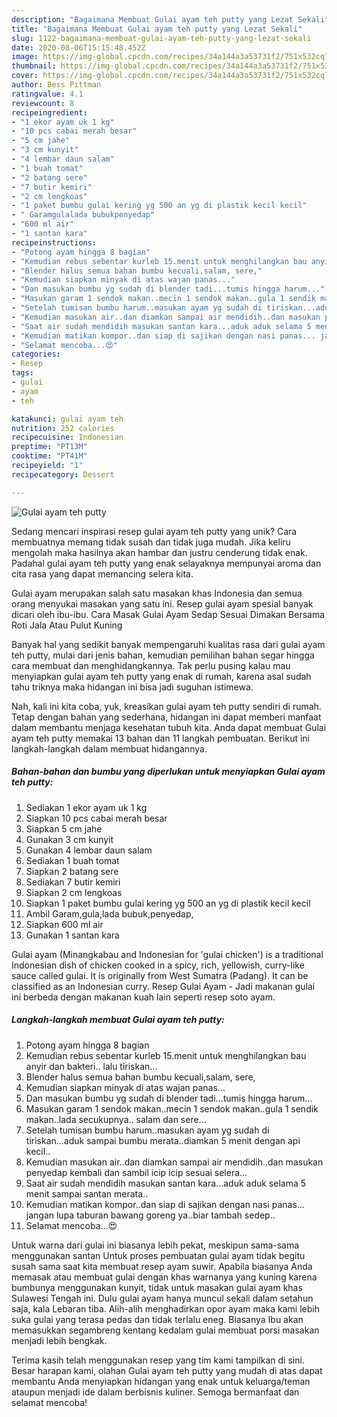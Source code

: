```yaml
---
description: "Bagaimana Membuat Gulai ayam teh putty yang Lezat Sekali"
title: "Bagaimana Membuat Gulai ayam teh putty yang Lezat Sekali"
slug: 1122-bagaimana-membuat-gulai-ayam-teh-putty-yang-lezat-sekali
date: 2020-08-06T15:15:48.452Z
image: https://img-global.cpcdn.com/recipes/34a144a3a53731f2/751x532cq70/gulai-ayam-teh-putty-foto-resep-utama.jpg
thumbnail: https://img-global.cpcdn.com/recipes/34a144a3a53731f2/751x532cq70/gulai-ayam-teh-putty-foto-resep-utama.jpg
cover: https://img-global.cpcdn.com/recipes/34a144a3a53731f2/751x532cq70/gulai-ayam-teh-putty-foto-resep-utama.jpg
author: Bess Pittman
ratingvalue: 4.1
reviewcount: 8
recipeingredient:
- "1 ekor ayam uk 1 kg"
- "10 pcs cabai merah besar"
- "5 cm jahe"
- "3 cm kunyit"
- "4 lembar daun salam"
- "1 buah tomat"
- "2 batang sere"
- "7 butir kemiri"
- "2 cm lengkoas"
- "1 paket bumbu gulai kering yg 500 an yg di plastik kecil kecil"
- " Garamgulalada bubukpenyedap"
- "600 ml air"
- "1 santan kara"
recipeinstructions:
- "Potong ayam hingga 8 bagian"
- "Kemudian rebus sebentar kurleb 15.menit untuk menghilangkan bau anyir dan bakteri.. lalu tiriskan..."
- "Blender halus semua bahan bumbu kecuali,salam, sere,"
- "Kemudian siapkan minyak di atas wajan panas..."
- "Dan masukan bumbu yg sudah di blender tadi...tumis hingga harum..."
- "Masukan garam 1 sendok makan..mecin 1 sendok makan..gula 1 sendik makan..lada secukupnya.. salam dan sere..."
- "Setelah tumisan bumbu harum..masukan ayam yg sudah di tiriskan...aduk sampai bumbu merata..diamkan 5 menit dengan api kecil.."
- "Kemudian masukan air..dan diamkan sampai air mendidih..dan masukan penyedap kembali dan sambil icip icip sesuai selera..."
- "Saat air sudah mendidih masukan santan kara...aduk aduk selama 5 menit sampai santan merata.."
- "Kemudian matikan kompor..dan siap di sajikan dengan nasi panas... jangan lupa taburan bawang goreng ya..biar tambah sedep.."
- "Selamat mencoba...😍"
categories:
- Resep
tags:
- gulai
- ayam
- teh

katakunci: gulai ayam teh 
nutrition: 252 calories
recipecuisine: Indonesian
preptime: "PT13M"
cooktime: "PT41M"
recipeyield: "1"
recipecategory: Dessert

---
```



![Gulai ayam teh putty](https://img-global.cpcdn.com/recipes/34a144a3a53731f2/751x532cq70/gulai-ayam-teh-putty-foto-resep-utama.jpg)

Sedang mencari inspirasi resep gulai ayam teh putty yang unik? Cara membuatnya memang tidak susah dan tidak juga mudah. Jika keliru mengolah maka hasilnya akan hambar dan justru cenderung tidak enak. Padahal gulai ayam teh putty yang enak selayaknya mempunyai aroma dan cita rasa yang dapat memancing selera kita.

Gulai ayam merupakan salah satu masakan khas Indonesia dan semua orang menyukai masakan yang satu ini. Resep gulai ayam spesial banyak dicari oleh ibu-ibu. Cara Masak Gulai Ayam Sedap Sesuai Dimakan Bersama Roti Jala Atau Pulut Kuning

Banyak hal yang sedikit banyak mempengaruhi kualitas rasa dari gulai ayam teh putty, mulai dari jenis bahan, kemudian pemilihan bahan segar hingga cara membuat dan menghidangkannya. Tak perlu pusing kalau mau menyiapkan gulai ayam teh putty yang enak di rumah, karena asal sudah tahu triknya maka hidangan ini bisa jadi suguhan istimewa.


Nah, kali ini kita coba, yuk, kreasikan gulai ayam teh putty sendiri di rumah. Tetap dengan bahan yang sederhana, hidangan ini dapat memberi manfaat dalam membantu menjaga kesehatan tubuh kita. Anda dapat membuat Gulai ayam teh putty memakai 13 bahan dan 11 langkah pembuatan. Berikut ini langkah-langkah dalam membuat hidangannya.

<!--inarticleads1-->

##### Bahan-bahan dan bumbu yang diperlukan untuk menyiapkan Gulai ayam teh putty:

1. Sediakan 1 ekor ayam uk 1 kg
1. Siapkan 10 pcs cabai merah besar
1. Siapkan 5 cm jahe
1. Gunakan 3 cm kunyit
1. Gunakan 4 lembar daun salam
1. Sediakan 1 buah tomat
1. Siapkan 2 batang sere
1. Sediakan 7 butir kemiri
1. Siapkan 2 cm lengkoas
1. Siapkan 1 paket bumbu gulai kering yg 500 an yg di plastik kecil kecil
1. Ambil  Garam,gula,lada bubuk,penyedap,
1. Siapkan 600 ml air
1. Gunakan 1 santan kara


Gulai ayam (Minangkabau and Indonesian for &#39;gulai chicken&#39;) is a traditional Indonesian dish of chicken cooked in a spicy, rich, yellowish, curry-like sauce called gulai. It is originally from West Sumatra (Padang). It can be classified as an Indonesian curry. Resep Gulai Ayam - Jadi makanan gulai ini berbeda dengan makanan kuah lain seperti resep soto ayam. 

<!--inarticleads2-->

##### Langkah-langkah membuat Gulai ayam teh putty:

1. Potong ayam hingga 8 bagian
1. Kemudian rebus sebentar kurleb 15.menit untuk menghilangkan bau anyir dan bakteri.. lalu tiriskan...
1. Blender halus semua bahan bumbu kecuali,salam, sere,
1. Kemudian siapkan minyak di atas wajan panas...
1. Dan masukan bumbu yg sudah di blender tadi...tumis hingga harum...
1. Masukan garam 1 sendok makan..mecin 1 sendok makan..gula 1 sendik makan..lada secukupnya.. salam dan sere...
1. Setelah tumisan bumbu harum..masukan ayam yg sudah di tiriskan...aduk sampai bumbu merata..diamkan 5 menit dengan api kecil..
1. Kemudian masukan air..dan diamkan sampai air mendidih..dan masukan penyedap kembali dan sambil icip icip sesuai selera...
1. Saat air sudah mendidih masukan santan kara...aduk aduk selama 5 menit sampai santan merata..
1. Kemudian matikan kompor..dan siap di sajikan dengan nasi panas... jangan lupa taburan bawang goreng ya..biar tambah sedep..
1. Selamat mencoba...😍


Untuk warna dari gulai ini biasanya lebih pekat, meskipun sama-sama menggunakan santan Untuk proses pembuatan gulai ayam tidak begitu susah sama saat kita membuat resep ayam suwir. Apabila biasanya Anda memasak atau membuat gulai dengan khas warnanya yang kuning karena bumbunya menggunakan kunyit, tidak untuk masakan gulai ayam khas Sulawesi Tengah ini. Dulu gulai ayam hanya muncul sekali dalam setahun saja, kala Lebaran tiba. Alih-alih menghadirkan opor ayam maka kami lebih suka gulai yang terasa pedas dan tidak terlalu eneg. Biasanya Ibu akan memasukkan segambreng kentang kedalam gulai membuat porsi masakan menjadi lebih bengkak. 

Terima kasih telah menggunakan resep yang tim kami tampilkan di sini. Besar harapan kami, olahan Gulai ayam teh putty yang mudah di atas dapat membantu Anda menyiapkan hidangan yang enak untuk keluarga/teman ataupun menjadi ide dalam berbisnis kuliner. Semoga bermanfaat dan selamat mencoba!
